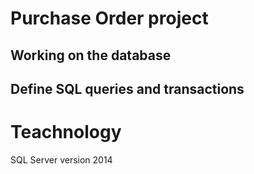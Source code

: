 # Purchase Order project
Working on the database
---
Define SQL queries and transactions
---
# Teachnology
SQL Server version 2014
